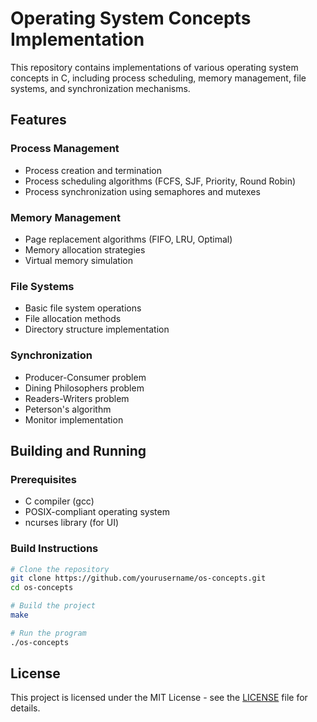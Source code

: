 # Operating System Concepts Implementation

This repository contains implementations of various operating system concepts in C, including process scheduling, memory management, file systems, and synchronization mechanisms.

## Features

### Process Management
- Process creation and termination
- Process scheduling algorithms (FCFS, SJF, Priority, Round Robin)
- Process synchronization using semaphores and mutexes

### Memory Management
- Page replacement algorithms (FIFO, LRU, Optimal)
- Memory allocation strategies
- Virtual memory simulation

### File Systems
- Basic file system operations
- File allocation methods
- Directory structure implementation

### Synchronization
- Producer-Consumer problem
- Dining Philosophers problem
- Readers-Writers problem
- Peterson's algorithm
- Monitor implementation

## Building and Running

### Prerequisites
- C compiler (gcc)
- POSIX-compliant operating system
- ncurses library (for UI)

### Build Instructions
```bash
# Clone the repository
git clone https://github.com/yourusername/os-concepts.git
cd os-concepts

# Build the project
make

# Run the program
./os-concepts
```

## License
This project is licensed under the MIT License - see the [LICENSE](LICENSE) file for details.
